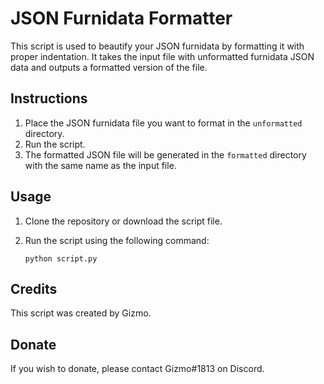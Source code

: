 # JSON Furnidata Formatter

This script is used to beautify your JSON furnidata by formatting it with proper indentation.
It takes the input file with unformatted furnidata JSON data and outputs a formatted version of the file.

## Instructions

1. Place the JSON furnidata file you want to format in the `unformatted` directory.
2. Run the script.
3. The formatted JSON file will be generated in the `formatted` directory with the same name as the input file.

## Usage

1. Clone the repository or download the script file.
2. Run the script using the following command:

   ```
   python script.py
   ```

## Credits

This script was created by Gizmo.

## Donate

If you wish to donate, please contact Gizmo#1813 on Discord.
